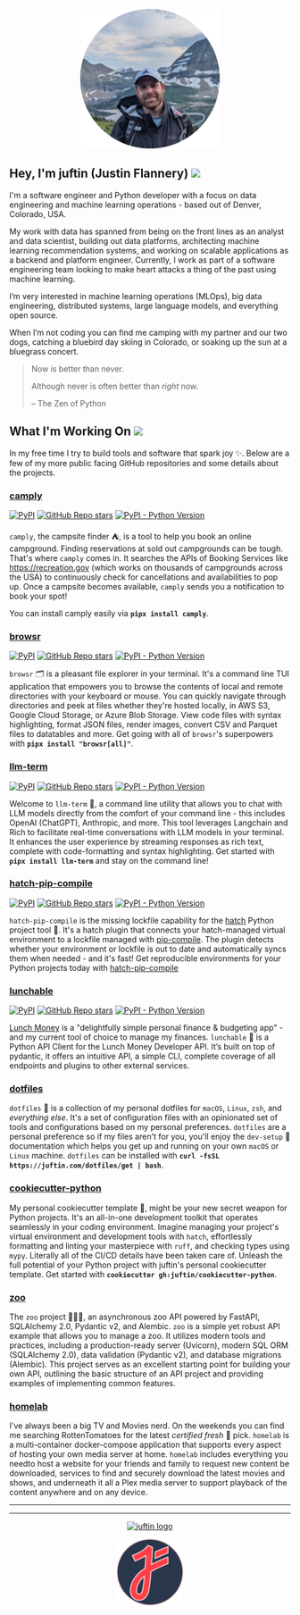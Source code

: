 <a href="https://github.com/juftin">
    <p align="center">
    <img src="https://raw.githubusercontent.com/juftin/juftin/main/static/justin_flannery.png"
      width="250" height="250"  alt="juftin logo">
    </p>
</a>

## Hey, I'm juftin (Justin Flannery) <img src="https://media.giphy.com/media/hvRJCLFzcasrR4ia7z/giphy.gif" width="30">

I'm a software engineer and Python developer with a focus on data engineering
and machine learning operations - based out of Denver, Colorado, USA.

My work with data has spanned from being on the front lines as an analyst and data
scientist, building out data platforms, architecting machine learning recommendation
systems, and working on scalable applications as a backend and platform engineer.
Currently, I work as part of a software engineering team looking to make heart
attacks a thing of the past using machine learning.

I’m very interested in machine learning operations (MLOps), big data engineering,
distributed systems, large language models, and everything open source.

When I’m not coding you can find me camping with my partner and our two dogs,
catching a bluebird day skiing in Colorado, or soaking up the sun at a
bluegrass concert.

> Now is better than never.
>
> Although never is often better than _right_ now.
>
> – The Zen of Python

## What I'm Working On <img src="https://media.giphy.com/media/WUlplcMpOCEmTGBtBW/giphy.gif"  width="30">

In my free time I try to build tools and software that spark joy ✨. Below are a few of my more public facing
GitHub repositories and some details about the projects.

### [camply](https://github.com/juftin/camply)

[![PyPI](https://img.shields.io/pypi/v/camply?color=blue&label=⛺️%20camply)](https://github.com/juftin/camply)
[![GitHub Repo stars](https://img.shields.io/github/stars/juftin/camply)](https://github.com/juftin/camply)
[![PyPI - Python Version](https://img.shields.io/pypi/pyversions/camply)](https://pypi.python.org/pypi/camply/)

`camply`, the campsite finder ⛺️, is a tool to help you book an online campground. Finding
reservations at sold out campgrounds can be tough. That's where `camply` comes in. It searches the
APIs of Booking Services like https://recreation.gov (which works on thousands of campgrounds across
the USA) to continuously check for cancellations and availabilities to pop up. Once a campsite
becomes available, `camply` sends you a notification to book your spot!

You can install camply easily via **`pipx install camply`**.

### [browsr](https://github.com/juftin/browsr)

[![PyPI](https://img.shields.io/pypi/v/browsr?color=blue&label=🗂️%20browsr)](https://github.com/juftin/browsr)
[![GitHub Repo stars](https://img.shields.io/github/stars/juftin/browsr)](https://github.com/juftin/browsr)
[![PyPI - Python Version](https://img.shields.io/pypi/pyversions/browsr)](https://pypi.python.org/pypi/browsr/)

`browsr` 🗂️ is a pleasant file explorer in your terminal. It's a command line TUI application
that empowers you to browse the contents of local and remote directories with your keyboard or
mouse. You can quickly navigate through directories and peek at files whether they're hosted
locally, in AWS S3, Google Cloud Storage, or Azure Blob Storage. View code files with syntax
highlighting, format JSON files, render images, convert CSV and Parquet files to datatables
and more. Get going with all of `browsr`'s superpowers with **`pipx install "browsr[all]"`**.

### [llm-term](https://github.com/juftin/llm-term)

[![PyPI](https://img.shields.io/pypi/v/llm-term?color=blue&label=🤖%20llm-term)](https://github.com/juftin/llm-term)
[![GitHub Repo stars](https://img.shields.io/github/stars/juftin/llm-term)](https://github.com/juftin/llm-term)
[![PyPI - Python Version](https://img.shields.io/pypi/pyversions/llm-term)](https://pypi.python.org/pypi/llm-term/)

Welcome to `llm-term` 💬, a command line utility that allows you to chat with LLM models directly
from the comfort of your command line - this includes OpenAI (ChatGPT), Anthropic, and more. This tool leverages
Langchain and Rich to facilitate real-time conversations with LLM models in your terminal. It enhances the
user experience by streaming responses as rich text, complete with code-formatting and syntax highlighting.
Get started with **`pipx install llm-term`** and stay on the command line!

### [hatch-pip-compile](https://github.com/juftin/hatch-pip-compile)

[![PyPI](https://img.shields.io/pypi/v/hatch-pip-compile?color=blue&label=🥚%20hatch-pip-compile)](https://github.com/juftin/hatch-pip-compile)
[![GitHub Repo stars](https://img.shields.io/github/stars/juftin/hatch-pip-compile)](https://github.com/juftin/hatch-pip-compile)
[![PyPI - Python Version](https://img.shields.io/pypi/pyversions/hatch-pip-compile)](https://pypi.python.org/pypi/hatch-pip-compile/)

`hatch-pip-compile` is the missing lockfile capability for the [hatch](https://github.com/pypa/hatch) Python
project tool 🥚. It's a hatch plugin that connects your hatch-managed virtual environment to a lockfile
managed with [pip-compile](https://githun.com/jazzband/pip-tools). The plugin detects whether your
environment or lockfile is out to date and automatically syncs them when needed - and it's fast!
Get reproducible environments for your Python projects today with
[hatch-pip-compile](https://github.com/juftin/hatch-pip-compile)

### [lunchable](https://github.com/juftin/lunchable)

[![PyPI](https://img.shields.io/pypi/v/lunchable?color=blue&label=🍱%20lunchable)](https://github.com/juftin/lunchable)
[![GitHub Repo stars](https://img.shields.io/github/stars/juftin/lunchable)](https://github.com/juftin/lunchable)
[![PyPI - Python Version](https://img.shields.io/pypi/pyversions/lunchable)](https://pypi.python.org/pypi/lunchable/)

[Lunch Money](https://lunchmoney.app/) is a "delightfully simple personal finance & budgeting app" -
and my current tool of choice to manage my finances. `lunchable` 🍱 is a Python API Client for the
Lunch Money Developer API. It’s built on top of pydantic, it offers an intuitive API, a simple CLI,
complete coverage of all endpoints and plugins to other external services.

### [dotfiles](https://github.com/juftin/dotfiles)

`dotfiles` 🌈 is a collection of my personal dotfiles for `macOS`, `Linux`, `zsh`, and 
_everything else_. It's a set of configuration files with an opinionated set of tools and
configurations based on my personal preferences. `dotfiles` are a personal preference so if 
my files aren't for you, you'll enjoy the `dev-setup` 📔 documentation which helps you 
get up and running on your own `macOS` or `Linux` machine. 
`dotfiles` can be installed with **`curl -fsSL https://juftin.com/dotfiles/get | bash`**.

### [cookiecutter-python](https://github.com/juftin/cookiecutter-python)

My personal cookiecutter template 🚀, might be your new secret weapon for Python projects.
It's an all-in-one development toolkit that operates seamlessly in your coding environment.
Imagine managing your project's virtual environment and development tools with `hatch`,
effortlessly formatting and linting your masterpiece with `ruff`,
and checking types using `mypy`. Literally all of the CI/CD details have been taken care of.
Unleash the full potential of your Python project with juftin's personal cookiecutter
template. Get started with **`cookiecutter gh:juftin/cookiecutter-python`**.

### [zoo](https://github.com/juftin/zoo)

The `zoo` project 🦁🐼🐨, an asynchronous zoo API powered by FastAPI, SQLAlchemy 2.0,
Pydantic v2, and Alembic. `zoo` is a simple yet robust API example that allows you to manage
a zoo. It utilizes modern tools and practices, including a production-ready server (Uvicorn),
modern SQL ORM (SQLAlchemy 2.0), data validation (Pydantic v2), and database migrations (Alembic).
This project serves as an excellent starting point for building your own API, outlining the
basic structure of an API project and providing examples of implementing common features.

### [homelab](https://github.com/juftin/homelab)

I've always been a big TV and Movies nerd. On the weekends you can find me searching RottenTomatoes
for the latest _certified fresh_ 🍅 pick. `homelab` is a multi-container docker-compose
application that supports every aspect of hosting your own media server at home. `homelab`
includes everything you needto host a website for your friends and
family to request new content be downloaded, services to find and securely download the latest
movies and shows, and underneath it all a Plex media server to support playback of the content
anywhere and on any device.

---

---

<a href="https://www.linkedin.com/in/justinflannery/">
  <p align="center">
    <img src="https://img.shields.io/badge/-LinkedIn-blue?style=flat-square&logo=Linkedin&logoColor=white" width="100" alt="juftin logo">
  </p>
</a>

<a href="https://juftin.com/">
  <p align="center">
    <img src="https://raw.githubusercontent.com/juftin/juftin/main/static/juftin.png" width="120" height="120" alt="juftin logo">
  </p>
</a>

